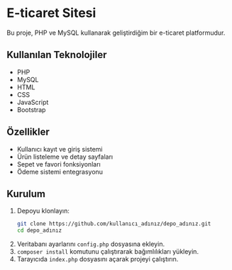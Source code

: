 # E-ticaret Sitesi

Bu proje, PHP ve MySQL kullanarak geliştirdiğim bir e-ticaret platformudur.

## Kullanılan Teknolojiler

- PHP
- MySQL
- HTML
- CSS
- JavaScript
- Bootstrap

## Özellikler

- Kullanıcı kayıt ve giriş sistemi
- Ürün listeleme ve detay sayfaları
- Sepet ve favori fonksiyonları
- Ödeme sistemi entegrasyonu

## Kurulum

1. Depoyu klonlayın:
    ```bash
    git clone https://github.com/kullanıcı_adınız/depo_adınız.git
    cd depo_adınız
    ```
2. Veritabanı ayarlarını `config.php` dosyasına ekleyin.
3. `composer install` komutunu çalıştırarak bağımlılıkları yükleyin.
4. Tarayıcıda `index.php` dosyasını açarak projeyi çalıştırın.
